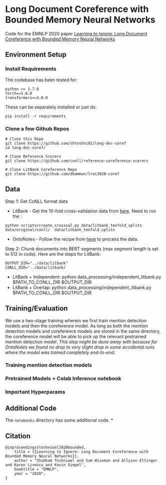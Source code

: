 # Long Document Coreference with Bounded Memory Neural Networks
Code for the EMNLP 2020 paper [Learning to Ignore: Long Document Coreference with Bounded Memory Neural Networks](https://arxiv.org/pdf/2010.02807.pdf)

## Environment Setup

### Install  Requirements
The codebase has been tested for:
```
python >= 3.7.0
torch==1.6.0
transformers==3.0.0
```
These can be separately installed or just do:
```
pip install -r requirements
```

### Clone a few Github Repos
```
# Clone this Repo
git clone https://github.com/shtoshni92/long-doc-coref
cd long-doc-coref/

# Clone Reference Scorers
git clone https://github.com/conll/reference-coreference-scorers

# Clone LitBank Coreference Repo
git clone https://github.com/dbamman/lrec2020-coref
```



## Data
Step 1: Get CoNLL format data
* LitBank - Get the 10-fold cross-validation data from [here](https://github.com/dbamman/lrec2020-coref/tree/master/data). 
Need to run the : 
```
python scripts/create_crossval.py data/litbank_tenfold_splits data/original/conll/  data/litbank_tenfold_splits
```
* OntoNotes - Follow the recipe from [here](https://github.com/mandarjoshi90/coref/blob/master/setup_training.sh) to process the data. 

Step 2: Chunk documents into BERT segments (max segment length is set to 512 in code). Here are the steps for LitBank:
```
OUTPUT_DIR="../data/litbank"
CONLL_DIR="../data/litbank/

```

* LitBank + Independent: python data_processing/independent_litbank.py $PATH_TO_CONLL_DIR $OUTPUT_DIR
* LitBank + Overlap: python data_processing/independent_litbank.py $PATH_TO_CONLL_DIR $OUTPUT_DIR


## Training/Evaluation

We use a two-stage training wherein we first train mention detection models and then the coreference model. 
As long as both the mention detection models and coreference models are stored in the same directory, 
the coreference model will be able to pick up the relevant pretrained mention detection model. 
_This step might be done away with because for OntoNotes we found no drop to very slight drop in some accidental runs 
where the model was trained completely end-to-end._ 

### Training mention detection models


### Pretrained Models + Colab Inference notebook


### Important Hyperparams


## Additional Code
The ``notebooks`` directory has some additional code. 
* 

## Citation
```
@inproceedings{toshniwal2020bounded,
    title = {{Learning to Ignore: Long Document Coreference with Bounded Memory Neural Networks}},
    author = "Shubham Toshniwal and Sam Wiseman and Allyson Ettinger and Karen Livescu and Kevin Gimpel",
    booktitle = "EMNLP",
    year = "2020",
}
```

